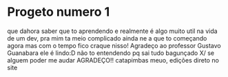 # Progeto numero 1
que dahora saber que to aprendendo e realmente é algo muito util na 
vida de um dev, pra mim ta meio complicado ainda ne a que to começando 
agora mas com o tempo fico craque nisso!
Agradeço ao professor Gustavo Guanabara ele é lindo:D
não to entendendo pq sai tudo bagunçado X/
se alguem poder me audar AGRADEÇO!!
catapimbas meuo, edições direto no site


